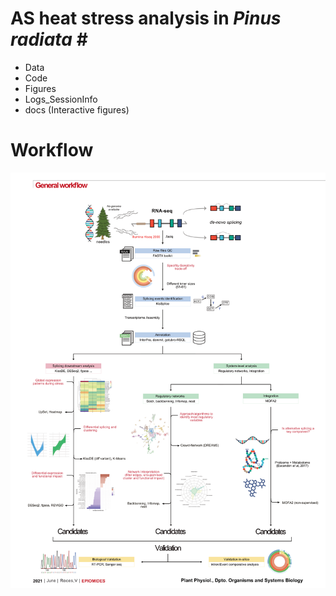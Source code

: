 # AS heat stress analysis in <em> Pinus radiata </em>#

- Data
- Code
- Figures
- Logs_SessionInfo
- docs (Interactive figures)

# Workflow #
<p align=center>
<img src=imgs/workflow.png />​
</p>